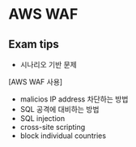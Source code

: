 # AWS WAF

## Exam tips

- 시나리오 기반 문제

[AWS WAF 사용]

- malicios IP address 차단하는 방법
- SQL 공격에 대비하는 방법
- SQL injection
- cross-site scripting
- block individual countries
